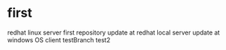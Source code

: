 first
=====

redhat linux server first repository
update at redhat local server
update at windows OS client
testBranch
test2
